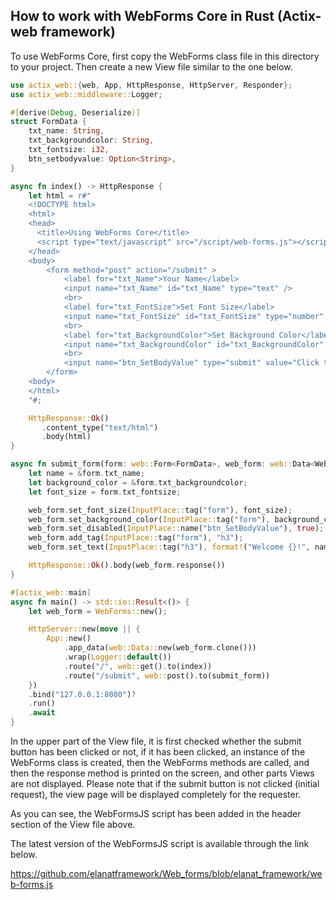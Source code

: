 ## How to work with WebForms Core in Rust (Actix-web framework)

To use WebForms Core, first copy the WebForms class file in this directory to your project. Then create a new View file similar to the one below.

```rust
use actix_web::{web, App, HttpResponse, HttpServer, Responder};
use actix_web::middleware::Logger;

#[derive(Debug, Deserialize)]
struct FormData {
    txt_name: String,
    txt_backgroundcolor: String,
    txt_fontsize: i32,
    btn_setbodyvalue: Option<String>,
}

async fn index() -> HttpResponse {
    let html = r#"
    <!DOCTYPE html>
    <html>
    <head>
      <title>Using WebForms Core</title>
      <script type="text/javascript" src="/script/web-forms.js"></script>
    </head>
    <body>
        <form method="post" action="/submit" >
            <label for="txt_Name">Your Name</label>
            <input name="txt_Name" id="txt_Name" type="text" />
            <br>
            <label for="txt_FontSize">Set Font Size</label>
            <input name="txt_FontSize" id="txt_FontSize" type="number" value="16" min="10" max="36" />
            <br>
            <label for="txt_BackgroundColor">Set Background Color</label>
            <input name="txt_BackgroundColor" id="txt_BackgroundColor" type="text" />
            <br>
            <input name="btn_SetBodyValue" type="submit" value="Click to send data" />
        </form>
    <body>
    </html>
    "#;

    HttpResponse::Ok()
       .content_type("text/html")
       .body(html)
}

async fn submit_form(form: web::Form<FormData>, web_form: web::Data<WebForms>) -> impl Responder {
    let name = &form.txt_name;
    let background_color = &form.txt_backgroundcolor;
    let font_size = form.txt_fontsize;

    web_form.set_font_size(InputPlace::tag("form"), font_size);
    web_form.set_background_color(InputPlace::tag("form"), background_color.clone());
    web_form.set_disabled(InputPlace::name("btn_SetBodyValue"), true);
    web_form.add_tag(InputPlace::tag("form"), "h3");
    web_form.set_text(InputPlace::tag("h3"), format!("Welcome {}!", name));

    HttpResponse::Ok().body(web_form.response())
}

#[actix_web::main]
async fn main() -> std::io::Result<()> {
    let web_form = WebForms::new();

    HttpServer::new(move || {
        App::new()
            .app_data(web::Data::new(web_form.clone()))
            .wrap(Logger::default())
            .route("/", web::get().to(index))
            .route("/submit", web::post().to(submit_form))
    })
    .bind("127.0.0.1:8080")?
    .run()
    .await
}
```

In the upper part of the View file, it is first checked whether the submit button has been clicked or not, if it has been clicked, an instance of the WebForms class is created, then the WebForms methods are called, and then the response method is printed on the screen, and other parts Views are not displayed.
Please note that if the submit button is not clicked (initial request), the view page will be displayed completely for the requester.

As you can see, the WebFormsJS script has been added in the header section of the View file above.

The latest version of the WebFormsJS script is available through the link below.

https://github.com/elanatframework/Web_forms/blob/elanat_framework/web-forms.js